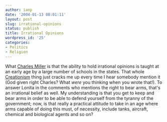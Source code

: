 ```yaml
---
author: ianp
date: '2004-01-13 08:01:11'
layout: post
slug: irrational-opinions
status: publish
title: Irrational Opinions
wordpress_id: '25'
categories:
- Politics
- Religion
---
```


What [Charles Miller][FB] is that the ability to hold irrational opinions is taught at an early age by a large number of schools in the states. That whole [Creationism][CR] thing just cracks me up every time I hear somebody mention it (God given right Charles? What *were* you thinking when you wrote that!). To answer Lonita in the comments who mentions the right to bear arms, that's an irrational belief as well. My understanding is that you get to keep and bear arms in order to be able to defend yourself from the tyranny of the government; now, is that really a practical attitude to take in an age where arms capable of doing this must, of necessity, include tanks, aircraft, chemical and biological agents and so on?

[FB]: http://fishbowl.pastiche.org
[CR]: http://www.holysmoke.org/cretins/cre.htm
